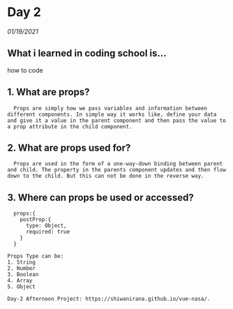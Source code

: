 # Day 2
_01/19/2021_

## What i learned in coding school is...
how to code

## 1. What are props?
      Props are simply how we pass variables and information between different components. In simple way it works like, define your data and give it a value in the parent component and then pass the value to a prop attribute in the child component.

## 2. What are props used for?
      Props are used in the form of a one-way-down binding between parent and child. The property in the parents component updates and then flow down to the child. But this can not be done in the reverse way.

## 3. Where can props be used or accessed?
      props:{
        postProp:{
          type: Object,   
          required: true
        }
      }
    
    Props Type can be:
    1. String
    2. Number
    3. Boolean
    4. Array
    5. Object

    Day-2 Afternoon Project: https://shiwanirana.github.io/vue-nasa/.
      